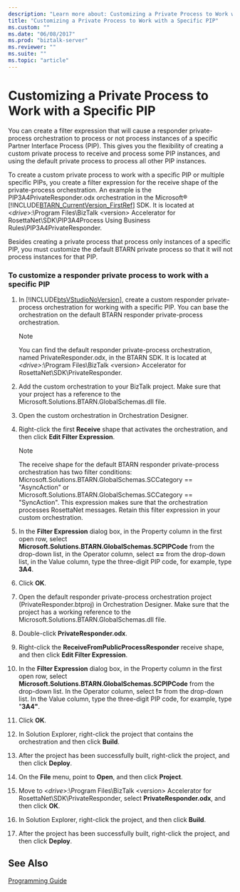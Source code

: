 ```yaml
---
description: "Learn more about: Customizing a Private Process to Work with a Specific PIP"
title: "Customizing a Private Process to Work with a Specific PIP"
ms.custom: ""
ms.date: "06/08/2017"
ms.prod: "biztalk-server"
ms.reviewer: ""
ms.suite: ""
ms.topic: "article"
---
```

# Customizing a Private Process to Work with a Specific PIP
You can create a filter expression that will cause a responder private-process orchestration to process or not process instances of a specific Partner Interface Process (PIP). This gives you the flexibility of creating a custom private process to receive and process some PIP instances, and using the default private process to process all other PIP instances.  
  
 To create a custom private process to work with a specific PIP or multiple specific PIPs, you create a filter expression for the receive shape of the private-process orchestration. An example is the PIP3A4PrivateResponder.odx orchestration in the Microsoft® [!INCLUDE[BTARN_CurrentVersion_FirstRef](../../includes/btarn-currentversion-firstref-md.md)] SDK. It is located at \<*drive*\>:\Program Files\BizTalk \<version\> Accelerator for RosettaNet\SDK\PIP3A4Process Using Business Rules\PIP3A4PrivateResponder.  
  
 Besides creating a private process that process only instances of a specific PIP, you must customize the default BTARN private process so that it will not process instances for that PIP.  
  
### To customize a responder private process to work with a specific PIP  
  
1. In [!INCLUDE[btsVStudioNoVersion](../../includes/btsvstudionoversion-md.md)], create a custom responder private-process orchestration for working with a specific PIP. You can base the orchestration on the default BTARN responder private-process orchestration.  
  
   > [!NOTE]
   >  You can find the default responder private-process orchestration, named PrivateResponder.odx, in the BTARN SDK. It is located at *\<drive\>*:\Program Files\BizTalk \<version\> Accelerator for RosettaNet\SDK\PrivateResponder.  
  
2. Add the custom orchestration to your BizTalk project. Make sure that your project has a reference to the Microsoft.Solutions.BTARN.GlobalSchemas.dll file.  
  
3. Open the custom orchestration in Orchestration Designer.  
  
4. Right-click the first **Receive** shape that activates the orchestration, and then click **Edit Filter Expression**.  
  
   > [!NOTE]
   >  The receive shape for the default BTARN responder private-process orchestration has two filter conditions: Microsoft.Solutions.BTARN.GlobalSchemas.SCCategory == "AsyncAction" or Microsoft.Solutions.BTARN.GlobalSchemas.SCCategory == "SyncAction". This expression makes sure that the orchestration processes RosettaNet messages. Retain this filter expression in your custom orchestration.  
  
5. In the **Filter Expression** dialog box, in the Property column in the first open row, select **Microsoft.Solutions.BTARN.GlobalSchemas.SCPIPCode** from the drop-down list, in the Operator column, select **==** from the drop-down list, in the Value column, type the three-digit PIP code, for example, type **3A4**.  
  
6. Click **OK**.  
  
7. Open the default responder private-process orchestration project (PrivateResponder.btproj) in Orchestration Designer. Make sure that the project has a working reference to the Microsoft.Solutions.BTARN.GlobalSchemas.dll file.  
  
8. Double-click **PrivateResponder.odx**.  
  
9. Right-click the **ReceiveFromPublicProcessResponder** receive shape, and then click **Edit Filter Expression**.  
  
10. In the **Filter Expression** dialog box, in the Property column in the first open row, select **Microsoft.Solutions.BTARN.GlobalSchemas.SCPIPCode** from the drop-down list. In the Operator column, select **!=** from the drop-down list. In the Value column, type the three-digit PIP code, for example, type "**3A4"**.  
  
11. Click **OK**.  
  
12. In Solution Explorer, right-click the project that contains the orchestration and then click **Build**.  
  
13. After the project has been successfully built, right-click the project, and then click **Deploy**.  
  
14. On the **File** menu, point to **Open**, and then click **Project**.  
  
15. Move to \<*drive*\>:\Program Files\BizTalk \<version\> Accelerator for RosettaNet\SDK\PrivateResponder, select **PrivateResponder.odx**, and then click **OK**.  
  
16. In Solution Explorer, right-click the project, and then click **Build**.  
  
17. After the project has been successfully built, right-click the project, and then click **Deploy**.  
  
## See Also  
 [Programming Guide](../../adapters-and-accelerators/accelerator-rosettanet/programming-guide2.md)
